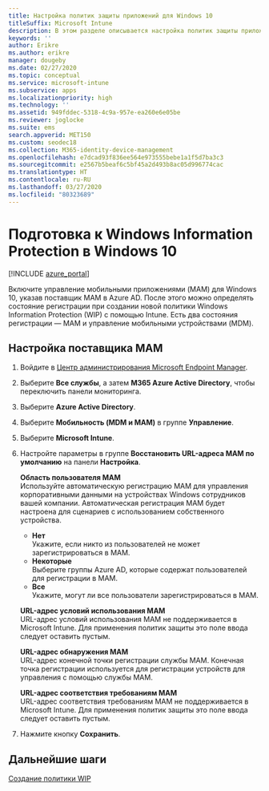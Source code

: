 ```yaml
---
title: Настройка политик защиты приложений для Windows 10
titleSuffix: Microsoft Intune
description: В этом разделе описывается настройка политик защиты приложений (APP) для устройств с Windows 10.
keywords: ''
author: Erikre
ms.author: erikre
manager: dougeby
ms.date: 02/27/2020
ms.topic: conceptual
ms.service: microsoft-intune
ms.subservice: apps
ms.localizationpriority: high
ms.technology: ''
ms.assetid: 949fddec-5318-4c9a-957e-ea260e6e05be
ms.reviewer: joglocke
ms.suite: ems
search.appverid: MET150
ms.custom: seodec18
ms.collection: M365-identity-device-management
ms.openlocfilehash: e7dcad93f836ee564e973555bebe1a1f5d7ba3c3
ms.sourcegitcommit: e2567b5beaf6c5bf45a2d493b8ac05d996774cac
ms.translationtype: HT
ms.contentlocale: ru-RU
ms.lasthandoff: 03/27/2020
ms.locfileid: "80323689"
---
```

# <a name="get-ready-for-windows-information-protection-in-windows-10"></a>Подготовка к Windows Information Protection в Windows 10 

[!INCLUDE [azure_portal](../includes/azure_portal.md)]

Включите управление мобильными приложениями (MAM) для Windows 10, указав поставщик MAM в Azure AD. После этого можно определять состояние регистрации при создании новой политики Windows Information Protection (WIP) с помощью Intune. Есть два состояния регистрации — MAM и управление мобильными устройствами (MDM).

## <a name="to-configure-the-mam-provider"></a>Настройка поставщика MAM

1. Войдите в [Центр администрирования Microsoft Endpoint Manager](https://go.microsoft.com/fwlink/?linkid=2109431).
2. Выберите **Все службы**, а затем **M365 Azure Active Directory**, чтобы переключить панели мониторинга.
3. Выберите **Azure Active Directory**.
4. Выберите **Мобильность (MDM и MAM)** в группе **Управление**.
5. Выберите **Microsoft Intune**.
6. Настройте параметры в группе **Восстановить URL-адреса MAM по умолчанию** на панели **Настройка**.

   **Область пользователя MAM**  
   Используйте автоматическую регистрацию MAM для управления корпоративными данными на устройствах Windows сотрудников вашей компании. Автоматическая регистрация MAM будет настроена для сценариев с использованием собственного устройства.<ul><li>**Нет**<br>Укажите, если никто из пользователей не может зарегистрироваться в MAM.</li><li>**Некоторые**<br>Выберите группы Azure AD, которые содержат пользователей для регистрации в MAM.</li><li>**Все**<br>Укажите, могут ли все пользователи зарегистрироваться в MAM.</li></ul>

   **URL-адрес условий использования MAM**  
   URL-адрес условий использования MAM не поддерживается в Microsoft Intune. Для применения политик защиты это поле ввода следует оставить пустым.

   **URL-адрес обнаружения MAM**  
   URL-адрес конечной точки регистрации службы MAM. Конечная точка регистрации используется для регистрации устройств для управления с помощью службы MAM.

   **URL-адрес соответствия требованиям MAM**  
   URL-адрес соответствия требованиям MAM не поддерживается в Microsoft Intune. Для применения политик защиты это поле ввода следует оставить пустым. 

7. Нажмите кнопку **Сохранить**.

## <a name="next-steps"></a>Дальнейшие шаги

[Создание политики WIP](windows-information-protection-policy-create.md)
